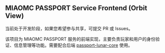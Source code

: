 ## MIAOMC PASSPORT Service Frontend (Orbit View)

当前处于开发阶段，如果您希望参与共享，可提交 PR 或 Issues。

该项目为 MIAOMC PASSPORT 服务的前端实现，主要负责玩家和用户的身份验证、信息管理等功能。需要配合后端 [passport-lunar-core](https://github.com/MIAOMC-Server/passport-lunar-core) 使用。
